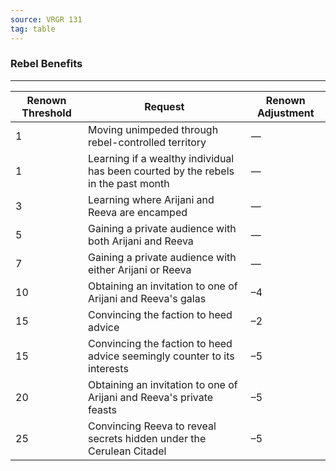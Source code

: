 ```yaml
---
source: VRGR 131
tag: table
---
```


### Rebel Benefits
---
|Renown Threshold|Request|Renown Adjustment|
|----|----------|----|
|1|Moving unimpeded through rebel-controlled territory|—|
|1|Learning if a wealthy individual has been courted by the rebels in the past month|—|
|3|Learning where Arijani and Reeva are encamped|—|
|5|Gaining a private audience with both Arijani and Reeva|—|
|7|Gaining a private audience with either Arijani or Reeva|—|
|10|Obtaining an invitation to one of Arijani and Reeva's galas|–4|
|15|Convincing the faction to heed advice|–2|
|15|Convincing the faction to heed advice seemingly counter to its interests|–5|
|20|Obtaining an invitation to one of Arijani and Reeva's private feasts|–5|
|25|Convincing Reeva to reveal secrets hidden under the Cerulean Citadel|–5|
